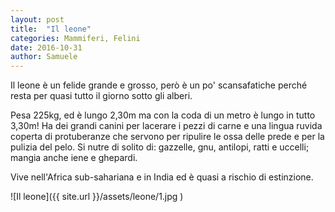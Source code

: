 ```yaml
---
layout: post
title:  "Il leone"
categories: Mammiferi, Felini
date: 2016-10-31
author: Samuele
---
```


Il leone è un felide grande e grosso, però è un po' scansafatiche perché resta per quasi tutto il giorno sotto gli
alberi.

Pesa 225kg, ed è lungo 2,30m ma con la coda di un metro è lungo in tutto 3,30m!
Ha dei grandi canini per lacerare i pezzi di carne e una lingua ruvida coperta di protuberanze che servono per ripulire
le ossa delle prede e per la pulizia del pelo. Si nutre di solito di: gazzelle, gnu, antilopi, ratti e uccelli; mangia anche iene e ghepardi.

Vive nell'Africa sub-sahariana e in India ed è quasi a rischio di estinzione.


![Il leone]({{ site.url }}/assets/leone/1.jpg )
